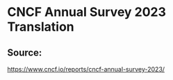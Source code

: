 # CNCF Annual Survey 2023 Translation

## Source: 
https://www.cncf.io/reports/cncf-annual-survey-2023/


